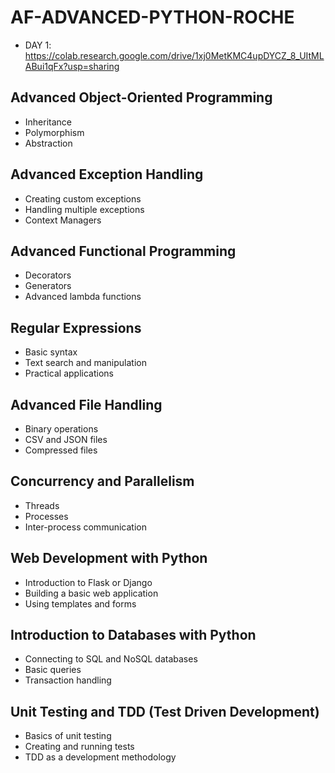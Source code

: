 # AF-ADVANCED-PYTHON-ROCHE

- DAY 1: https://colab.research.google.com/drive/1xj0MetKMC4upDYCZ_8_UItMLABui1qFx?usp=sharing
  
## Advanced Object-Oriented Programming

- Inheritance
- Polymorphism
- Abstraction
  
## Advanced Exception Handling

- Creating custom exceptions
- Handling multiple exceptions
- Context Managers
  
## Advanced Functional Programming

- Decorators
- Generators
- Advanced lambda functions
  
## Regular Expressions

- Basic syntax
- Text search and manipulation
- Practical applications
  
## Advanced File Handling

- Binary operations
- CSV and JSON files
- Compressed files
  
## Concurrency and Parallelism

- Threads
- Processes
- Inter-process communication
  
## Web Development with Python 

- Introduction to Flask or Django
- Building a basic web application
- Using templates and forms
  
## Introduction to Databases with Python 

- Connecting to SQL and NoSQL databases
- Basic queries
- Transaction handling
  
## Unit Testing and TDD (Test Driven Development)

- Basics of unit testing
- Creating and running tests
- TDD as a development methodology

